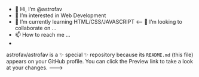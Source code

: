 - 👋 Hi, I’m @astrofav
- 👀 I’m interested in Web Development
- 🌱 I’m currently learning HTML/CSS/JAVASCRIPT
<-- 💞️ I’m looking to collaborate on ...
- 📫 How to reach me ...
- 
astrofav/astrofav is a ✨ special ✨ repository because its `README.md` (this file) appears on your GitHub profile.
You can click the Preview link to take a look at your changes.
--->
